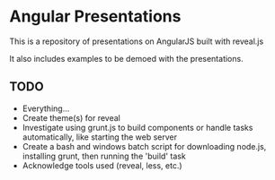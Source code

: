 # Angular Presentations

This is a repository of presentations on AngularJS built with reveal.js

It also includes examples to be demoed with the presentations.

## TODO
* Everything...
* Create theme(s) for reveal
* Investigate using grunt.js to build components or handle tasks automatically, like starting the web server
* Create a bash and windows batch script for downloading node.js, installing grunt, then running the 'build' task
* Acknowledge tools used (reveal, less, etc.)